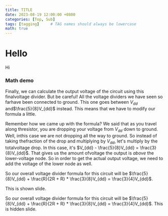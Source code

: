 ```yaml
---
title: TITLE
date: 2023-08-19 12:00:00 +0800
categories: [Top, Sub]
tags: [tagging]     # TAG names should always be lowercase
math: true
---
```


[comment]: # (center: false)
[comment]: # (margin: 0.01)
[comment]: # (width: 1600)
[comment]: # (height: 900)

[comment]: # (!!! data-visibility="hidden")

# Hello
Hi

[comment]: # (!!!)

### Math demo
Finally, we can calculate the output voltage of the circuit using this finalvoltage divider. But be careful! All the voltage dividers we have seen so farhave been connected to ground. This one goes between $V_{dd}$ and$\frac{5}{8}V_{dd}$ instead. This means that we have to modify our formula a little.

[comment]: # (!!! style="text-align: left;")

Remember how we came up with the formula? We said that as you travel along thresistor, you are dropping your voltage from $V_{dd}$ down to ground. Well, inthis case we are not dropping all the way to ground. So instead of taking thefraction of the drop and multiplying by $V_{dd}$, let's multiply by the totalvoltage drop. In this case, it's $V_{dd} - \frac{5}{8}V_{dd} = \frac{3}{8}V_{dd}$. That gives us the amount ofvoltage the output is _above_ the lower-voltage node. So in order to get the actual output voltage, we need to add the voltage of the lower node as well. 

[comment]: # (!!!)

So our overall voltage divider formula for this circuit will be $\frac{5}{8}V_{dd} + \frac{R}{2R + R} * \frac{3}{8}V_{dd} = \frac{3}{4}V_{dd}$.

This is shown slide.

[comment]: # (!!!)

So our overall voltage divider formula for this circuit will be $\frac{5}{8}V_{dd} + \frac{R}{2R + R} * \frac{3}{8}V_{dd} = \frac{3}{4}V_{dd}$. This is hidden slide. 

[comment]: # (!!!)
 